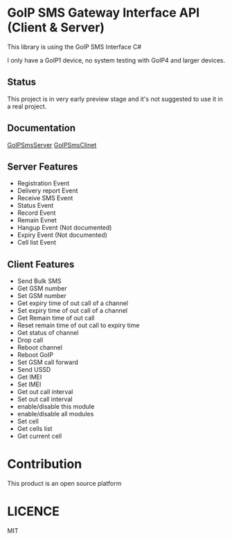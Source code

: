 # GoIP SMS Gateway Interface API (Client & Server)

This library is using the GoIP SMS Interface C#

I only have a GoIP1 device, no system testing with GoIP4 and larger devices.

## Status

This project is in very early preview stage and it's not suggested to use it in a real project.

## Documentation

  [GoIPSmsServer](/docs/en/GoIPSmsServer.md)
  [GoIPSmsClinet](/docs/en/GoIPSmsClient.md)

## Server Features

- Registration Event
- Delivery report Event
- Receive SMS Event
- Status Event
- Record Event
- Remain Evnet
- Hangup Event (Not documented)
- Expiry Event (Not documented)
- Cell list Event

## Client Features

- Send Bulk SMS
- Get GSM number
- Set GSM number
- Get expiry time of out call of a channel 
- Set expiry time of out call of a channel
- Get Remain time of out call 
- Reset remain time of out call to expiry time
- Get status of channel
- Drop call
- Reboot channel
- Reboot GoIP
- Set GSM call forward
- Send USSD
- Get IMEI
- Set IMEI
- Get out call interval
- Set out call interval
- enable/disable this module
- enable/disable all modules
- Set cell
- Get cells list
- Get current cell

# Contribution

This product is an open source platform

# LICENCE

MIT 

